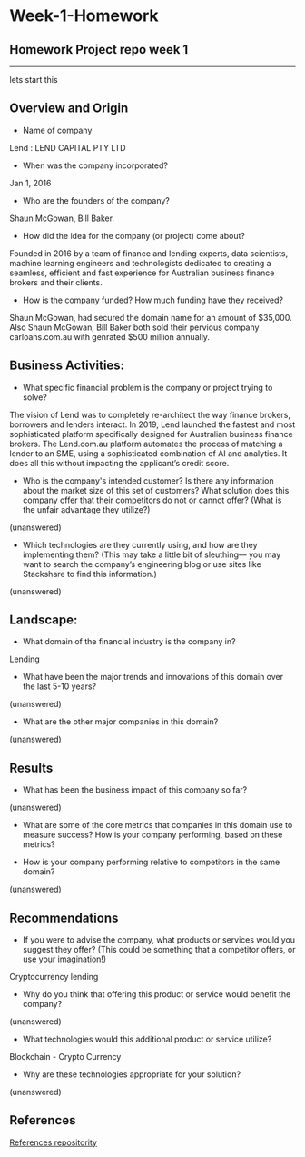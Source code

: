 # Week-1-Homework
## Homework Project repo week 1
---
lets start this
## Overview and Origin

* Name of company

Lend : LEND CAPITAL PTY LTD

* When was the company incorporated?

Jan 1, 2016

* Who are the founders of the company?

Shaun McGowan, Bill Baker.

* How did the idea for the company (or project) come about?

Founded in 2016 by a team of finance and lending experts, data scientists, machine learning engineers and technologists dedicated to creating a seamless, efficient and fast experience for Australian business finance brokers and their clients. 

* How is the company funded? How much funding have they received?

Shaun McGowan, had secured the domain name for an amount of $35,000. 
Also Shaun McGowan, Bill Baker both sold their pervious company carloans.com.au with genrated $500 million annually. 

## Business Activities:

* What specific financial problem is the company or project trying to solve?

The vision of Lend was to completely re-architect the way finance brokers, borrowers and lenders interact. In 2019, Lend launched the fastest and most sophisticated platform specifically designed for Australian business finance brokers. The Lend.com.au platform automates the process of matching a lender to an SME, using a sophisticated combination of AI and analytics. It does all this without impacting the applicant’s credit score.

* Who is the company's intended customer?  Is there any information about the market size of this set of customers?
What solution does this company offer that their competitors do not or cannot offer? (What is the unfair advantage they utilize?)

(unanswered)

* Which technologies are they currently using, and how are they implementing them? (This may take a little bit of sleuthing–– you may want to search the company’s engineering blog or use sites like Stackshare to find this information.)

(unanswered)

## Landscape:

* What domain of the financial industry is the company in?

Lending

* What have been the major trends and innovations of this domain over the last 5-10 years?

(unanswered)

* What are the other major companies in this domain?

(unanswered)

## Results

* What has been the business impact of this company so far?

(unanswered)

* What are some of the core metrics that companies in this domain use to measure success? How is your company performing, based on these metrics?


* How is your company performing relative to competitors in the same domain?

(unanswered)


## Recommendations

* If you were to advise the company, what products or services would you suggest they offer? (This could be something that a competitor offers, or use your imagination!)

Cryptocurrency lending

* Why do you think that offering this product or service would benefit the company?

(unanswered)


* What technologies would this additional product or service utilize?


Blockchain - Crypto Currency 


* Why are these technologies appropriate for your solution?

(unanswered)


## References
[References repositority](/References/references.md)
